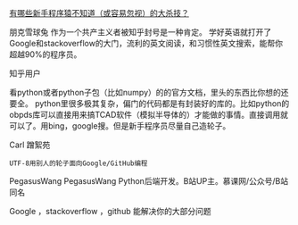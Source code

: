 [有哪些新手程序猿不知道（或容易忽视）的大杀技？](https://www.zhihu.com/question/64554025)

朋克雪球兔
作为一个共产主义者被知乎封号是一种肯定。
学好英语就打开了Google和stackoverflow的大门，流利的英文阅读，和习惯性英文搜索，能帮你超越90%的程序员。


知乎用户

看python或者python子包（比如numpy）的的官方文档，里头的东西比你想的还要全。
python里很多极其复杂，偏门的代码都是有封装好的库的。比如python的obpds库可以直接用来搞TCAD软件（模拟半导体的）才能做的事情。直接调用就可以了。用bing，google搜。但是新手程序员尽量自己造轮子。


Carl
蹭絮苑

    UTF-8用别人的轮子面向Google/GitHub编程



PegasusWang
PegasusWang
Python后端开发。B站UP主。慕课网/公众号/B站同名

Google ，stackoverflow ，github 能解决你的大部分问题


    